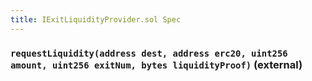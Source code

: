 ```yaml
---
title: IExitLiquidityProvider.sol Spec
---
```


### `requestLiquidity(address dest, address erc20, uint256 amount, uint256 exitNum, bytes liquidityProof)` (external)
